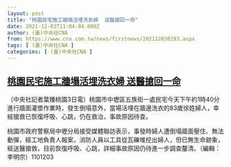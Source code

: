 ```yaml
---
layout: post
title: "桃園民宅施工牆塌活埋洗衣婦  送醫搶回一命"
date: 2021-12-03T11:04:04.000Z
author: (臺)中央社CNA
from: https://www.cna.com.tw/news/firstnews/202112030293.aspx
tags: [ (臺)中央社CNA ]
categories: [ (臺)中央社CNA ]
---
```

<!--1638529444000-->
[桃園民宅施工牆塌活埋洗衣婦  送醫搶回一命](https://www.cna.com.tw/news/firstnews/202112030293.aspx)
------

<div>
<div></div><div><p>（中央社記者葉臻桃園3日電）桃園市中壢區五族街一處民宅今天下午約1時40分進行牆面灌漿作業時，發生倒塌意外，當場活埋在牆邊洗衣的83歲徐姓婦人，幸經搶救已恢復呼吸、心跳，仍在救治，事故原因待查。</p><p>桃園市政府警察局中壢分局接受媒體聯訪表示，事發時婦人遭倒塌牆面壓住、無法動彈，經工地負責人報案，消防人員以工具從瓦礫堆挖出婦人，但已無生命跡象，經送醫搶救，目前恢復呼吸、心跳，詳細事故原因仍待進一步調查釐清。（編輯：李明宗）1101203</p></div>
</div>
